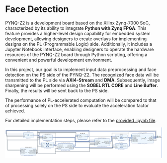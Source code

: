 # Face Detection 

PYNQ-Z2 is a development board based on the Xilinx Zynq-7000 SoC, characterized by its ability to integrate **Python with Zynq FPGA**. This feature provides a higher-level design capability for embedded system development, allowing designers to create overlays for implementing designs on the PL (Programmable Logic) side. Additionally, it includes a Jupyter Notebook interface, enabling designers to operate the hardware resources of the PYNQ-Z2 board through Python scripting, offering a convenient and powerful development environment.

In this project, our goal is to implement input data preprocessing and face detection on the PS side of the PYNQ-Z2. The recognized face data will be transmitted to the PL side via **AXI4-Stream** and **DMA**. Subsequently, image sharpening will be performed using the **SOBEL RTL CORE** and **Line Buffer**. Finally, the results will be sent back to the PS side. 

The performance of PL-accelerated computation will be compared to that of processing solely on the PS side to evaluate the acceleration factor achieved.

For detailed implementation steps, please refer to the [provided .ipynb file](https://github.com/minsheng0503/SOC_LAB/blob/main/FP/Face_Detection_Sharpen.ipynb).

![Block Diagram](https://github.com/minsheng0503/SOC_LAB/blob/main/FP/image/BlockDesign.png)
